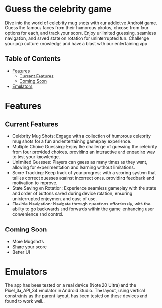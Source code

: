 # Guess the celebrity game
Dive into the world of celebrity mug shots with our addictive Android game. Guess the famous faces from their humorous photos, choose from four options for each, and track your score. Enjoy unlimited guessing, seamless navigation, and saved state on rotation for uninterrupted fun. Challenge your pop culture knowledge and have a blast with our entertaining app

## Table of Contents
- [Features](#Features)
  - [Current Features](#Current-Features)
  - [Coming Soon](#Coming-Soon)
- [Emulators](#Emulators)

# Features

## Current Features
- Celebrity Mug Shots: Engage with a collection of humorous celebrity mug shots for a fun and entertaining gameplay experience.
- Multiple Choice Guessing: Enjoy the challenge of guessing the celebrity from four provided choices, providing an interactive and engaging way to test your knowledge.
- Unlimited Guesses: Players can guess as many times as they want, allowing for experimentation and learning without limitations.
- Score Tracking: Keep track of your progress with a scoring system that tallies correct guesses against incorrect ones, providing feedback and motivation to improve.
- State Saving on Rotation: Experience seamless gameplay with the state and order of buttons saved during device rotation, ensuring uninterrupted enjoyment and ease of use.
- Flexible Navigation: Navigate through questions effortlessly, with the ability to go backwards and forwards within the game, enhancing user convenience and control.

## Coming Soon
- More Mugshots
- Share your score
- Better UI

# Emulators
The app has been tested on a real device (Note 20 Ultra) and the Pixel_3a_API_34 emulator in Android Studio. The layout, using vertical constraints as the parent layout, has been tested on these devices and found to work well..


